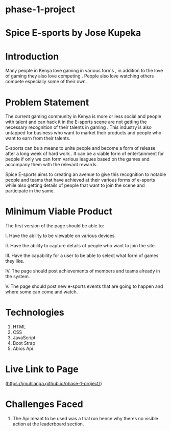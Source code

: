 # phase-1-project

# Spice E-sports by Jose Kupeka

# Introduction 

Many people in Kenya love gaming in various forms  , in addition to the love of gaming they also love competing . People also love watching others compete especially some of their own.

# Problem Statement 

The current gaming community in Kenya is more or less social and people with talent and can hack it in the E-sports scene are not getting the necessary recognition of their talents in gaming . This industry is also untapped for business who want to market their products and people who want to earn from their talents.

E-sports can be a means to unite people and become a form of release after a long week of hard work . It can be a viable form of entertainment for people if only we can form various leagues based on the games and accompany them with the relevant rewards. 

Spice E-sports aims to creating an avenue to give this recognition to notable people and teams that have achieved at their various forms of e-sports while also getting details of people that want to join the scene and participate in the same. 

# Minimum Viable Product

The first version of the page should be able to:

I. Have the ability to be viewable on various devices.

II. Have the ability to capture details of people who want to join the site.

III. Have the capability for a user to be able to select what form of games they like.

IV. The page should post achievements of members and teams already in the system.

V. The page should post new e-sports events that are going to happen and where some can come and watch.

# Technologies

1. HTML
2. CSS
3. JavaScript
4. Boot Strap
5. Abios Api

# Live Link to Page
(https://jmuhlanga.github.io/phase-1-project/)

# Challenges Faced

1. The Api meant to be used was a trial run hence why theres no visible action at the leaderboard section.


